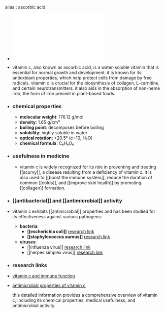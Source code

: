 alias:: ascorbic acid

- ![Vitamin_C.pdf](../assets/Vitamin_C_1719303309556_0.pdf)
- vitamin c, also known as ascorbic acid, is a water-soluble vitamin that is essential for normal growth and development. it is known for its antioxidant properties, which help protect cells from damage by free radicals. vitamin c is crucial for the biosynthesis of collagen, L-carnitine, and certain neurotransmitters. it also aids in the absorption of non-heme iron, the form of iron present in plant-based foods.
- ### chemical properties
	- **molecular weight**: 176.12 g/mol
	- **density**: 1.65 g/cm³
	- **boiling point**: decomposes before boiling
	- **solubility**: highly soluble in water
	- **optical rotation**: +20.5° (c=10, H₂O)
	- **chemical formula**: C₆H₈O₆
- ### usefulness in medicine
	- vitamin c is widely recognized for its role in preventing and treating [[scurvy]], a disease resulting from a deficiency of vitamin c. it is also used to [[boost the immune system]], reduce the duration of common [[colds]], and [[improve skin health]] by promoting [[collagen]] formation.
- ### [[antibacterial]] and [[antimicrobial]] activity
- vitamin c exhibits [[antimicrobial]] properties and has been studied for its effectiveness against various pathogens:
	- **bacteria**:
		- **[[escherichia coli]]** [research link](https://scholar.google.com/scholar?q=Escherichia+coli+vitamin+c)
		- **[[staphylococcus aureus]]** [research link](https://scholar.google.com/scholar?q=Staphylococcus+aureus+vitamin+c)
	- **viruses**:
		- [[influenza virus]] [research link](https://scholar.google.com/scholar?q=influenza+virus+vitamin+c)
		- [[herpes simplex virus]] [research link](https://scholar.google.com/scholar?q=herpes+simplex+virus+vitamin+c)
- ### research links
- [vitamin c and immune function](https://scholar.google.com/scholar?q=vitamin+c+immune+function)
- [antimicrobial properties of vitamin c](https://scholar.google.com/scholar?q=antimicrobial+properties+of+vitamin+c)
  
  this detailed information provides a comprehensive overview of vitamin c, including its chemical properties, medical usefulness, and antimicrobial activity.